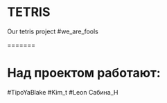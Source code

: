# TETRIS
 Our tetris project
#we_are_fools
 
=======

Над проектом работают:
=======

#TipoYaBlake
#Kim_t
#Leon
Сабина_Н